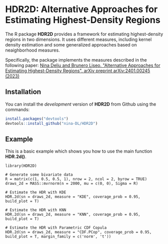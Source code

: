 # HDR2D: Alternative Approaches for Estimating Highest-Density Regions

The R package **HDR2D** provides a framework for estimating highest-density regions in two dimensions. It uses different measures, including kernel density estimation and some generalized approaches based on neaighborhood measures. 

Specifically, the package implements the measures described in the following paper: [Nina Deliu and Brunero Liseo. "Alternative Approaches for Estimating Highest-Density Regions". arXiv preprint arXiv:2401.00245 (2023)](https://arxiv.org/abs/2401.00245)


## Installation

You can install the *development* version of **HDR2D** from Github using the commands:

``` r
install.packages("devtools")
devtools::install_github("nina-DL/HDR2D")
```

## Example

This is a basic example which shows you how to use the main function **HDR.2d()**.

```{r example}
library(HDR2D)

# Generate some bivariate data
R = matrix(c(1, 0.5, 0.5, 1), nrow = 2, ncol = 2, byrow = TRUE)
draws_2d = MASS::mvrnorm(n = 2000, mu = c(0, 0), Sigma = R)

# Estimate the HDR with KDE
HDR.2d(sn = draws_2d, measure = "KDE", coverage_prob = 0.95, build_plot = T)

# Estimate the HDR with KNN
HDR.2d(sn = draws_2d, measure = "KNN", coverage_prob = 0.95, build_plot = T)

# Estimate the HDR with Parametric CDF Copula
HDR.2d(sn = draws_2d, measure = "CDF.PCop", coverage_prob = 0.95, build_plot = T, margin_family = c('norm', 't'))

```

